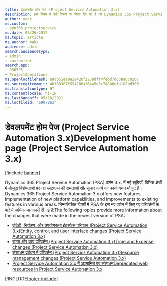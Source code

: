 ```yaml
---
title: डेवलपमेंट होम पेज (Project Service Automation 3.x)
description: इस विषय में ऐसे विषयों के लिंक दिए गए हैं जो Dynamics 365 Project Service Automation (PSA) वर्शन 3.x. की विकास सूचना दी गई है।
author: makk
ms.custom:
- dyn365-projectservice
ms.date: 03/26/2019
ms.topic: article
ms.author: makk
audience: admin
search.audienceType:
- admin
- customizer
search.app:
- D365PS
- ProjectOperations
ms.openlocfilehash: a9db51ea8e29420f2258dff4febd7d638a6c0267
ms.sourcegitcommit: 40f68387f594180af64a5e5c748b6efa188bd300
ms.translationtype: HT
ms.contentlocale: hi-IN
ms.lasthandoff: 05/10/2021
ms.locfileid: "6007863"
---
```

# <a name="development-home-page-project-service-automation-3x"></a><span data-ttu-id="7a457-103">डेवलपमेंट होम पेज (Project Service Automation 3.x)</span><span class="sxs-lookup"><span data-stu-id="7a457-103">Development home page (Project Service Automation 3.x)</span></span>

[!include [banner](../../includes/psa-now-project-operations.md)]

<span data-ttu-id="7a457-104">Dynamics 365 Project Service Automation (PSA) वर्शन 3.x. में नई खूबियाँ, विभिन्न क्षेत्रों में मौजूदा विशेषताओं पर नए प्लेटफार्म की क्षमताओं और सुधार कार्य का कार्यान्वयन मौजूद हैं।</span><span class="sxs-lookup"><span data-stu-id="7a457-104">Dynamics 365 Project Service Automation 3.x offers new features, implementation of new platform capabilities, and improvements to existing features in various areas.</span></span> <span data-ttu-id="7a457-105">निम्नलिखित विषयों में PSA के इस नए वर्शन में किए गए परिवर्तनों के बारे में अधिक जानकारी दी गई है:</span><span class="sxs-lookup"><span data-stu-id="7a457-105">The following topics provide more information about the changes that were made in the newest version of PSA:</span></span>

- [<span data-ttu-id="7a457-106">एंटिटी, नियंत्रण, और उपयोगकर्ता इंटरफ़ेस परिवर्तन (Project Service Automation 3.x)</span><span class="sxs-lookup"><span data-stu-id="7a457-106">Entity, control, and user interface changes (Project Service Automation 3.x)</span></span>](../developer-guides/entity-changes-v3.x.md)
- [<span data-ttu-id="7a457-107">समय और व्यय परिवर्तन (Project Service Automation 3.x)</span><span class="sxs-lookup"><span data-stu-id="7a457-107">Time and Expense changes (Project Service Automation 3.x)</span></span>](../developer-guides/time-expense-changes-v3.x.md)
- [<span data-ttu-id="7a457-108">संसाधन प्रबंधन में परिवर्तन (Project Service Automation 3.x)</span><span class="sxs-lookup"><span data-stu-id="7a457-108">Resource management changes (Project Service Automation 3.x)</span></span>](../developer-guides/resource-management-changes-v3.x.md)
- [<span data-ttu-id="7a457-109">Project Service Automation 3.x में अवमानित वेब संसाधन</span><span class="sxs-lookup"><span data-stu-id="7a457-109">Deprecated web resources in Project Service Automation 3.x</span></span>](../developer-guides/web-resources-deprecated-v3.x.md)


[!INCLUDE[footer-include](../../includes/footer-banner.md)]